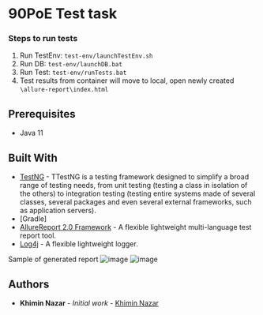 
# 90PoE Test task
### Steps to run tests
1. Run TestEnv: `test-env/launchTestEnv.sh`
1. Run DB: `test-env/launchDB.bat`
2. Run Test: `test-env/runTests.bat`
3. Test results from container will move to local, open newly created `\allure-report\index.html`

## Prerequisites
 * Java 11
  
## Built With
  * [TestNG](http://testng.org/doc/) - TTestNG is a testing framework designed to simplify a broad range of testing needs, from unit testing (testing a class in isolation of the others) to integration testing (testing entire systems made of several classes, several packages and even several external frameworks, such as application servers).
  * [Gradle]
  * [AllureReport 2.0 Framework](https://github.com/allure-framework/) - A flexible lightweight multi-language test report tool.
  * [Log4j](https://logging.apache.org/log4j/2.x/) - A flexible lightweight logger.

Sample of generated report
          ![image](https://user-images.githubusercontent.com/16464652/123090737-2b4ec280-d431-11eb-809f-3fafa46b0796.png)
![image](https://user-images.githubusercontent.com/16464652/123090760-3144a380-d431-11eb-88c9-224ec0178051.png)

## Authors
* **Khimin Nazar** - *Initial work* - [Khimin Nazar](https://github.com/naz1719)
